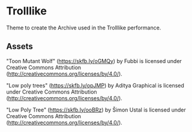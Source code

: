 # Trolllike

Theme to create the Archive used in the Trolllike performance.

## Assets

"Toon Mutant Wolf" (https://skfb.ly/oGMQy) by Fubbi is licensed under Creative Commons Attribution (http://creativecommons.org/licenses/by/4.0/).

"Low poly trees" (https://skfb.ly/opJMP) by Aditya Graphical is licensed under Creative Commons Attribution (http://creativecommons.org/licenses/by/4.0/).

"Low Poly Tree" (https://skfb.ly/ooBRz) by Šimon Ustal is licensed under Creative Commons Attribution (http://creativecommons.org/licenses/by/4.0/).
